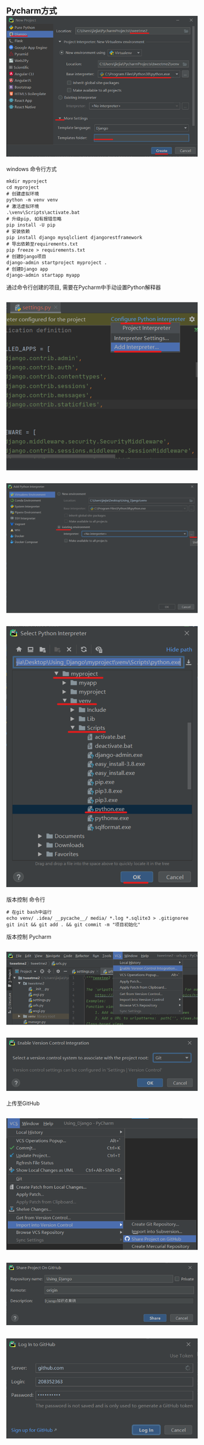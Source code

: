 Pycharm方式
![New Project...](01.png)
---
windows 命令行方式
```shell script
mkdir myproject
cd myproject
# 创建虚拟环境
python -m venv venv
# 激活虚拟环境
.\venv\Scripts\activate.bat
# 升级pip, 如有报错忽略
pip install -U pip
# 安装依赖
pip install django mysqlclient djangorestframework
# 导出依赖至requirements.txt
pip freeze > requirements.txt
# 创建Django项目
django-admin startproject myproject .
# 创建Django app
django-admin startapp myapp
```
通过命令行创建的项目, 需要在Pycharm中手动设置Python解释器

![步骤1](02.png)
---
![步骤2](03.png)
---
![步骤3](04.png)
---

版本控制 命令行
```shell
# 在git bash中运行
echo venv/ .idea/ __pycache__/ media/ *.log *.sqlite3 > .gitignoree
git init && git add . && git commit -m "项目初始化"
```

版本控制 Pycharm

![步骤1](05.png)
---
![步骤2](06.png)
---

上传至GitHub

![步骤3](09.png)
---
![步骤4](08.png)
---
![步骤5](07.png)
---